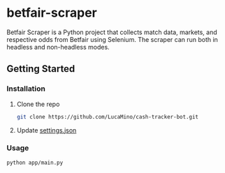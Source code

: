 # betfair-scraper
Betfair Scraper is a Python project that collects match data, markets, and respective odds from Betfair using Selenium. The scraper can run both in headless and non-headless modes.

<!-- GETTING STARTED -->
## Getting Started

### Installation
1. Clone the repo
   ```sh
   git clone https://github.com/LucaMino/cash-tracker-bot.git
   ```
2. Update [settings.json](src/config/settings.json)

<!-- USAGE -->
### Usage
```sh
python app/main.py
```